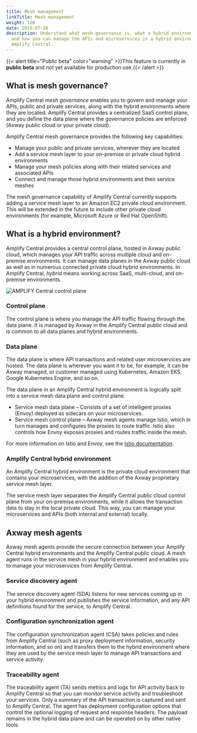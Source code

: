 ```yaml
---
title: Mesh management
linkTitle: Mesh management
weight: 120
date: 2019-07-30
description: Understand what mesh governance is, what a hybrid environment is,
  and how you can manage the APIs and microservices in a hybrid environment from
  Amplify Central.
---
```

{{< alert title="Public beta" color="warning" >}}This feature is currently in **public beta** and not yet available for production use.{{< /alert >}}

## What is mesh governance?

Amplify Central *mesh governance* enables you to govern and manage your APIs, public and private services, along with the hybrid environments where they are located. Amplify Central provides a centralized SaaS control plane, and you define the data plane where the governance policies are enforced (Axway public cloud or your private cloud).

Amplify Central mesh governance provides the following key capabilities:

* Manage your public and private services, wherever they are located
* Add a service mesh layer to your on-premise or private cloud hybrid environments
* Manage your mesh policies along with their related services and associated APIs
* Connect and manage those hybrid environments and their service meshes

The mesh governance capability of Amplify Central currently supports adding a service mesh layer to an Amazon EC2 private cloud environment. This will be extended in the future to include other private cloud environments (for example, Microsoft Azure or Red Hat OpenShift).

## What is a hybrid environment?

Amplify Central provides a central control plane, hosted in Axway public cloud, which manages your API traffic across multiple cloud and on-premise environments. It can manage data planes in the Axway public cloud as well as in numerous connected private cloud hybrid environments. In Amplify Central, *hybrid* means working across SaaS, multi-cloud, and on-premise environments.

![AMPLIFY Central control plane](/Images/central/hybrid_control_data_plane.png)

### Control plane

The control plane is where you manage the API traffic flowing through the data plane. It is managed by Axway in the Amplify Central public cloud and is common to all data planes and hybrid environments.

### Data plane

The data plane is where API transactions and related user microservices are hosted. The data plane is wherever you want it to be, for example, it can be Axway managed, or customer managed using Kubernetes, Amazon EKS, Google Kubernetes Engine, and so on.

The data plane in an Amplify Central hybrid environment is logically split into a service mesh data plane and control plane.

* Service mesh data plane – Consists of a set of intelligent proxies (Envoy) deployed as sidecars on your microservices.
* Service mesh control plane – Axway mesh agents manage Istio, which in turn manages and configures the proxies to route traffic. Istio also controls how Envoy exposes proxies and routes traffic inside the mesh.

For more information on Istio and Envoy, see the [Istio documentation](https://istio.io/latest/docs/).

### Amplify Central hybrid environment

An Amplify Central hybrid environment is the private cloud environment that contains your microservices, with the addition of the Axway proprietary service mesh layer.

The service mesh layer separates the Amplify Central public cloud control plane from your on-premise environments, while it allows the transaction data to stay in the local private cloud. This way, you can manage your microservices and APIs (both internal and external) locally.

## Axway mesh agents

Axway mesh agents provide the secure connection between your Amplify Central hybrid environments and the Amplify Central public cloud. A mesh agent runs in the service mesh in your hybrid environment and enables you to manage your microservices from Amplify Central.

### Service discovery agent

The service discovery agent (SDA) listens for new services coming up in your hybrid environment and publishes the service information, and any API definitions found for the service, to Amplify Central.

### Configuration synchronization agent

The configuration synchronization agent (CSA) takes policies and rules from Amplify Central (such as proxy deployment information, security information, and so on) and transfers them to the hybrid environment where they are used by the service mesh layer to manage API transactions and service activity.

### Traceability agent

The traceability agent (TA) sends metrics and logs for API activity back to Amplify Central so that you can monitor service activity and troubleshoot your services. Only a summary of the API transaction is captured and sent to Amplify Central. The agent has deployment configuration options that control the optional logging of request and response headers. The payload remains in the hybrid data plane and can be operated on by other native tools.